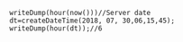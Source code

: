 ```luceescript+trycf
	writeDump(hour(now()))//Server date 
	dt=createDateTime(2018, 07, 30,06,15,45);
	writeDump(hour(dt));//6
```
